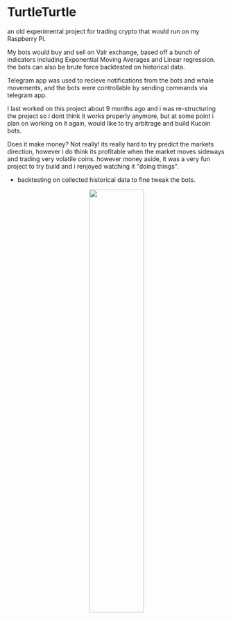 # TurtleTurtle

an old experimental project for trading crypto that would run on my Raspberry Pi.

My bots would buy and sell on Valr exchange, based off a bunch of indicators including Exponential Moving Averages and Linear regression. the bots can also be brute force backtested on historical data.

Telegram app was used to recieve notifications from the bots and whale movements, and the bots were controllable by sending commands via telegram app.

I last worked on this project about 9 months ago and i was re-structuring the project so i dont think it works properly anymore, but at some point i plan on working on it again, would like to try arbitrage and build Kucoin bots.

Does it make money? Not really! its really hard to try predict the markets direction, however i do think its profitable when the market moves sideways and trading very volatile coins. however money aside, it was a very fun project to try build and i renjoyed watching it "doing things".


- backtesting on collected historical data to fine tweak the bots.  
<p align="center">
<img src="https://user-images.githubusercontent.com/80905013/193472741-b1263735-a187-4d36-aff3-7bb83ab63270.gif" align="center" width="50%">
</p>
